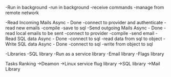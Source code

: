 -Run in background
  -run in background
  -receive commands
  -manage from remote network

-Read Incoming Mails Async - Done
  -connect to provider and authenticate
  -read new emails
  -compile
  -save to sql
-Send outgoing Mails Async - Done
  -read local emails to be sent
  -connect to provider
  -compile
  -send email
-Read SQL data Async - Done
  -connect to sql
  -read data from sql to object
-Write SQL data Async - Done
  -connect to sql
  -write from object to sql

-Libraries
  -SQL library
  -Run as a service library
  -Email library
  -Flags library

Tasks Ranking
->Deamon
->Linux service flug library
->SQL library
->Mail Library

